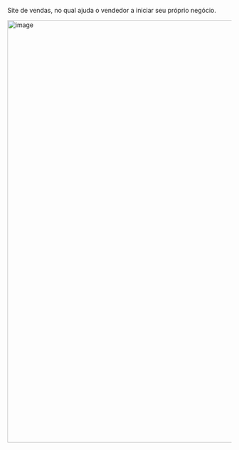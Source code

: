 Site de vendas, no qual ajuda o vendedor a iniciar seu próprio negócio.

<img width="949" alt="image" src="https://github.com/user-attachments/assets/1a8c913c-9eeb-429a-8d9b-50eebbb2c118" />

